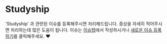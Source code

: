 # Studyship
'Studyship' 과 관련된 이슈를 등록해주시면 처리해드립니다. 증상을 자세히 적어주시면 처리하는데 많은 도움이 됩니다. 이슈는 [이슈탭](https://github.com/studyship/issues/issues)에서 작성하시거나 [새로운 이슈 등록하기](https://github.com/studyship/issues/issues/new)를 클릭해주세요. ❤️
